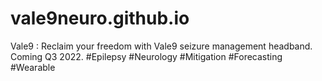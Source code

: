 # vale9neuro.github.io
Vale9 : Reclaim your freedom with Vale9 seizure management headband.  Coming Q3 2022.   #Epilepsy #Neurology #Mitigation #Forecasting #Wearable
